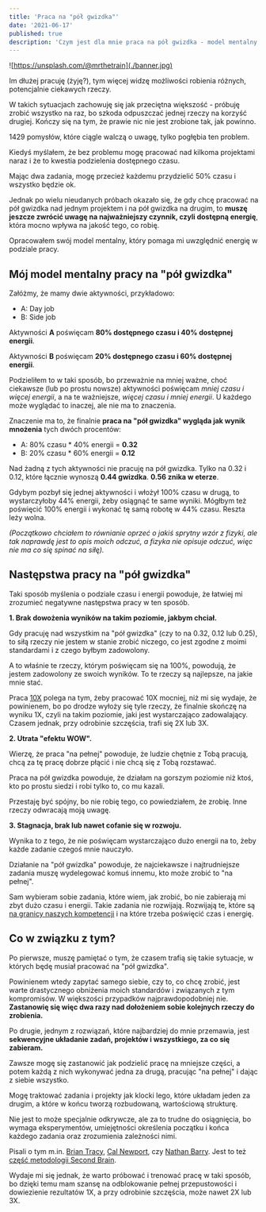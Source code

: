```yaml
---
title: 'Praca na "pół gwizdka"'
date: '2021-06-17'
published: true
description: 'Czym jest dla mnie praca na pół gwizdka - model mentalny.'
---
```


![https://unsplash.com/@mrthetrain](./banner.jpg)

Im dłużej pracuję (żyję?), tym więcej widzę możliwości robienia różnych, potencjalnie ciekawych rzeczy.

W takich sytuacjach zachowuję się jak przeciętna większość - próbuję zrobić wszystko na raz, bo szkoda odpuszczać jednej rzeczy na korzyść drugiej. Kończy się na tym, że prawie nic nie jest zrobione tak, jak powinno.

1429 pomysłów, które ciągle walczą o uwagę, tylko pogłębia ten problem.

Kiedyś myślałem, że bez problemu mogę pracować nad kilkoma projektami naraz i że to kwestia podzielenia dostępnego czasu.

Mając dwa zadania, mogę przecież każdemu przydzielić 50% czasu i wszystko będzie ok.

Jednak po wielu nieudanych próbach okazało się, że gdy chcę pracować na pół gwizdka nad jednym projektem i na pół gwizdka na drugim, to **muszę jeszcze zwrócić uwagę na najważniejszy czynnik, czyli dostępną energię**, która mocno wpływa na jakość tego, co robię.

Opracowałem swój model mentalny, który pomaga mi uwzględnić energię w podziale pracy.

## Mój model mentalny pracy na "pół gwizdka"

Załóżmy, że mamy dwie aktywności, przykładowo:

- A: Day job
- B: Side job

Aktywności **A** poświęcam **80% dostępnego czasu i 40% dostępnej energii**.

Aktywności **B** poświęcam **20% dostępnego czasu i 60% dostępnej energii**.

Podzieliłem to w taki sposób, bo przeważnie na mniej ważne, choć ciekawsze (lub po prostu nowsze) aktywności poświęcam *mniej czasu i więcej energii*, a na te ważniejsze, *więcej czasu i mniej energii*. U każdego może wyglądać to inaczej, ale nie ma to znaczenia.

Znaczenie ma to, że finalnie **praca na "pół gwizdka" wygląda jak wynik mnożenia** tych dwóch procentów:

- A: 80% czasu * 40% energii = **0.32**
- B: 20% czasu * 60% energii = **0.12**

Nad żadną z tych aktywności nie pracuję na pół gwizdka. Tylko na 0.32 i 0.12, które łącznie wynoszą **0.44 gwizdka**. **0.56 znika w eterze**.

Gdybym pozbył się jednej aktywności i włożył 100% czasu w drugą, to wystarczyłoby 44% energii, żeby osiągnąć te same wyniki. Mógłbym też poświęcić 100% energii i wykonać tę samą robotę w 44% czasu. Reszta leży wolna.

*(Początkowo chciałem to równianie oprzeć o jakiś sprytny wzór z fizyki, ale tak naprawdę jest to opis moich odczuć, a fizyka nie opisuje odczuć, więc nie ma co się spinać na siłę).*

## Następstwa pracy na "pół gwizdka"

Taki sposób myślenia o podziale czasu i energii powoduje, że łatwiej mi zrozumieć negatywne następstwa pracy w ten sposób.

**1. Brak dowożenia wyników na takim poziomie, jakbym chciał.**

Gdy pracuję nad wszystkim na "pół gwizdka" (czy to na 0.32, 0.12 lub 0.25), to siłą rzeczy nie jestem w stanie zrobić niczego, co jest zgodne z moimi standardami i z czego byłbym zadowolony.

A to właśnie te rzeczy, którym poświęcam się na 100%, powodują, że jestem zadowolony ze swoich wyników. To te rzeczy są najlepsze, na jakie mnie stać.

Praca [10X](https://www.goodreads.com/book/show/10339170-the-10x-rule) polega na tym, żeby pracować 10X mocniej, niż mi się wydaje, że powinienem, bo po drodze wyłoży się tyle rzeczy, że finalnie skończę na wyniku 1X, czyli na takim poziomie, jaki jest wystarczająco zadowalający. Czasem jednak, przy odrobinie szczęścia, trafi się 2X lub 3X.

**2. Utrata "efektu WOW".**

Wierzę, że praca "na pełnej" powoduje, że ludzie chętnie z Tobą pracują, chcą za tę pracę dobrze płącić i nie chcą się z Tobą rozstawać.

Praca na pół gwizdka powoduje, że działam na gorszym poziomie niż ktoś, kto po prostu siedzi i robi tylko to, co mu kazali.

Przestaję być spójny, bo nie robię tego, co powiedziałem, że zrobię. Inne rzeczy odwracają moją uwagę.

**3. Stagnacja, brak lub nawet cofanie się w rozwoju.**

Wynika to z tego, że nie poświęcam wystarczająco dużo energii na to, żeby każde zadanie czegoś mnie nauczyło.

Działanie na "pół gwizdka" powoduje, że najciekawsze i najtrudniejsze zadania muszę wydelegować komuś innemu, kto może zrobić to "na pełnej".

Sam wybieram sobie zadania, które wiem, jak zrobić, bo nie zabierają mi zbyt dużo czasu i energii. Takie zadania nie rozwijają. Rozwijają te, które są [na granicy naszych kompetencji](https://skutecznyprogramista.pl/trudne-zadania/) i na które trzeba poświęcić czas i energię.

## Co w związku z tym?

Po pierwsze, muszę pamiętać o tym, że czasem trafią się takie sytuacje, w których będę musiał pracować na "pół gwizdka".

Powinienem wtedy zapytać samego siebie, czy to, co chcę zrobić, jest warte drastycznego obniżenia moich standardów i związanych z tym kompromisów. W większości przypadków najprawdopodobniej nie. **Zastanowię się więc dwa razy nad dołożeniem sobie kolejnych rzeczy do zrobienia.**

Po drugie, jednym z rozwiązań, które najbardziej do mnie przemawia, jest **sekwencyjne układanie zadań, projektów i wszystkiego, za co się zabieram.**

Zawsze mogę się zastanowić jak podzielić pracę na mniejsze części, a potem każdą z nich wykonywać jedna za drugą, pracując "na pełnej" i dając z siebie wszystko.

Mogę traktować zadania i projekty jak klocki lego, które układam jeden za drugim, a które w końcu tworzą rozbudowaną, wartościową strukturę.

Nie jest to może specjalnie odkrywcze, ale za to trudne do osiągnięcia, bo wymaga eksperymentów, umiejętności określenia początku i końca każdego zadania oraz zrozumienia zależności nimi.

Pisali o tym m.in. [Brian Tracy](https://www.goodreads.com/book/show/95887.Eat_That_Frog_), [Cal Newport](https://www.goodreads.com/book/show/25744928-deep-work), czy [Nathan Barry](https://nathanbarry.com/seasons/). Jest to też [część metodologii Second Brain](https://ramses.blog/intermediate-packets/).

Wydaje mi się jednak, że warto próbować i trenować pracę w taki sposób, bo dzięki temu mam szansę na odblokowanie pełnej przepustowości i dowiezienie rezultatów 1X, a przy odrobinie szczęścia, może nawet 2X lub 3X.
